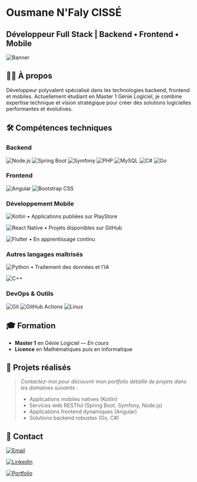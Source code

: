 # Ousmane N'Faly CISSÉ

## Développeur Full Stack | Backend • Frontend • Mobile

![Banner](https://img.shields.io/badge/Master_1-Génie_Logiciel-2396F3)

## 👨‍💻 À propos

Développeur polyvalent spécialisé dans les technologies backend, frontend et mobiles. Actuellement étudiant en Master 1 Génie Logiciel, je combine expertise technique et vision stratégique pour créer des solutions logicielles performantes et évolutives.

## 🛠️ Compétences techniques

### Backend

![Node.js](https://img.shields.io/badge/Node.js-339933?style=for-the-badge&logo=nodedotjs&logoColor=white)
![Spring Boot](https://img.shields.io/badge/Spring%20Boot-6DB33F?style=for-the-badge&logo=springboot&logoColor=white)
![Symfony](https://img.shields.io/badge/Symfony-000000?style=for-the-badge&logo=symfony&logoColor=white)
![PHP](https://img.shields.io/badge/PHP-777BB4?style=for-the-badge&logo=php&logoColor=white)
![MySQL](https://img.shields.io/badge/MySQL-4479A1?style=for-the-badge&logo=mysql&logoColor=white)
![C#](https://img.shields.io/badge/C%23-239120?style=for-the-badge&logo=c-sharp&logoColor=white)
![Go](https://img.shields.io/badge/Go-00ADD8?style=for-the-badge&logo=go&logoColor=white)

### Frontend

![Angular](https://img.shields.io/badge/Angular-DD0031?style=for-the-badge&logo=angular&logoColor=white)
![Bootstrap CSS](https://img.shields.io/badge/Bootstrap-563D7C?style=for-the-badge&logo=bootstrap&logoColor=white)

### Développement Mobile

![Kotlin](https://img.shields.io/badge/Kotlin-0095D5?style=for-the-badge&logo=kotlin&logoColor=white) • Applications publiées sur PlayStore

![React Native](https://img.shields.io/badge/React%20Native-61DAFB?style=for-the-badge&logo=react&logoColor=black) • Projets disponibles sur GitHub

![Flutter](https://img.shields.io/badge/Flutter-02569B?style=for-the-badge&logo=flutter&logoColor=white) • En apprentissage continu

### Autres langages maîtrisés

![Python](https://img.shields.io/badge/Python-3776AB?style=for-the-badge&logo=python&logoColor=white) • Traitement des données et l'IA

![C++](https://img.shields.io/badge/C%2B%2B-00599C?style=for-the-badge&logo=c%2B%2B&logoColor=white)

### DevOps & Outils

![Git](https://img.shields.io/badge/Git-F05032?style=for-the-badge&logo=git&logoColor=white)
![GitHub Actions](https://img.shields.io/badge/GitHub%20Actions-2088FF?style=for-the-badge&logo=githubactions&logoColor=white)
![Linux](https://img.shields.io/badge/Linux-FCC624?style=for-the-badge&logo=linux&logoColor=black)

## 🎓 Formation

- **Master 1** en Génie Logiciel — *En cours*
- **Licence** en Mathématiques puis en Informatique

## 🚀 Projets réalisés

> *Contactez-moi pour découvrir mon portfolio détaillé de projets dans les domaines suivants :*
>
> - Applications mobiles natives (Kotlin)
> - Services web RESTful (Spring Boot, Symfony, Node.js)
> - Applications frontend dynamiques (Angular)
> - Solutions backend robustes (Go, C#)

## 📱 Contact

[![Email](https://img.shields.io/badge/Email-cisseousmane3208@gmail.com-D14836?style=flat&logo=gmail&logoColor=white)](mailto:cisseousmane3208@gmail.com)

[![LinkedIn](https://img.shields.io/badge/LinkedIn-Ousmane_N'Faly_CISSÉ-0077B5?style=flat&logo=linkedin&logoColor=white)](https://linkedin.com/in/ousmane-n-faly-cisse-a37a87250)

[![Portfolio](https://img.shields.io/badge/Portfolio-ousmane199.github.io-1DA1F2?style=flat&logo=github&logoColor=white)](https://ousmane199.github.io/portefolio/)
